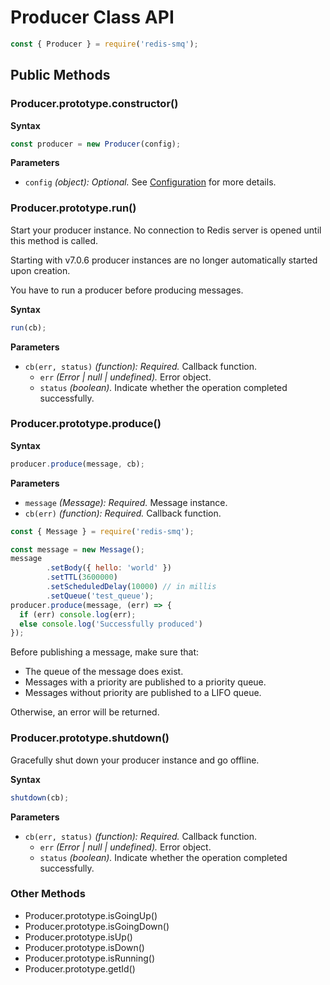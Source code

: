 # Producer Class API

```javascript
const { Producer } = require('redis-smq');
```

## Public Methods

### Producer.prototype.constructor()

**Syntax**

```javascript
const producer = new Producer(config);
```

**Parameters**

- `config` *(object): Optional.*  See [Configuration](/docs/configuration.md) for more details.


### Producer.prototype.run()

Start your producer instance. No connection to Redis server is opened until this method is called.

Starting with v7.0.6 producer instances are no longer automatically started upon creation.

You have to run a producer before producing messages.

**Syntax**

```javascript
run(cb);
```

**Parameters**
- `cb(err, status)` *(function): Required.* Callback function.
  - `err` *(Error | null | undefined).* Error object.
  - `status` *(boolean).* Indicate whether the operation completed successfully.

### Producer.prototype.produce()

**Syntax**

```javascript
producer.produce(message, cb);
```

**Parameters**

- `message` *(Message): Required.* Message instance.
- `cb(err)` *(function): Required.* Callback function.

```javascript
const { Message } = require('redis-smq');

const message = new Message();
message
        .setBody({ hello: 'world' })
        .setTTL(3600000)
        .setScheduledDelay(10000) // in millis
        .setQueue('test_queue');
producer.produce(message, (err) => {
  if (err) console.log(err);
  else console.log('Successfully produced')
});
```

Before publishing a message, make sure that:

- The queue of the message does exist.
- Messages with a priority are published to a priority queue.
- Messages without priority are published to a LIFO queue.

Otherwise, an error will be returned.

### Producer.prototype.shutdown()

Gracefully shut down your producer instance and go offline.

**Syntax**

```javascript
shutdown(cb);
```

**Parameters**
- `cb(err, status)` *(function): Required.* Callback function.
  - `err` *(Error | null | undefined).* Error object.
  - `status` *(boolean).* Indicate whether the operation completed successfully.

### Other Methods

- Producer.prototype.isGoingUp()
- Producer.prototype.isGoingDown()
- Producer.prototype.isUp()
- Producer.prototype.isDown()
- Producer.prototype.isRunning()
- Producer.prototype.getId()
